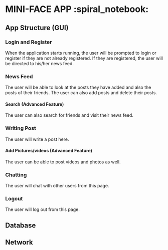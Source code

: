 # MINI-FACE APP :spiral_notebook:
## App Structure (GUI)
### Login and Register
When the application starts running, the user will be prompted to login or register if they are not already registered. If they are registered, the user will be directed to his/her news feed. 
### News Feed
The user will be able to look at the posts they have added and also the posts of their friends. 
The user can also add posts and delete their posts. 
#### Search (Advanced Feature) 
The user can also search for friends and visit their news feed. 
### Writing Post
The user will write a post here. 
#### Add Pictures/videos (Advanced Feature)
The user can be able to post videos and photos as well.
### Chatting
The user will chat with other users from this page. 
### Logout
The user will log out from this page.
## Database
## Network
